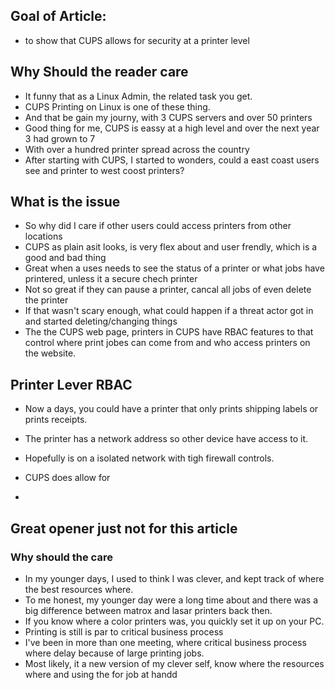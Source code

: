 ## Goal of Article:
- to show that CUPS allows for security at a printer level


## Why Should the reader care
- It funny that as a Linux Admin, the related task you get.
- CUPS Printing on Linux is one of these thing.
- And that be gain my journy, with 3 CUPS servers and over 50 printers
- Good thing for me, CUPS is eassy at a high level and over the next year 3 had grown to 7
- With over a hundred printer spread across the country
- After starting with CUPS, I started to wonders, could a east coast users see and printer to west coost printers?


## What is the issue
- So why did I care if other users could access printers from other locations
- CUPS as plain asit looks, is very flex about and user frendly, which is a good and bad thing
- Great when a uses needs to see the status of a printer or what jobs have printered, unless it a secure chech printer
- Not so great if they can pause a printer, cancal all jobs of even delete the printer
- If that wasn't scary enough, what could happen if a threat actor got in and started deleting/changing things
- The the CUPS web page, printers in CUPS have RBAC features to that control where print jobes can come from and who access printers on the website.

## Printer Lever RBAC
- Now a days, you could have a printer that only prints shipping labels or prints receipts.
- The printer has a network address so other device have access to it.
- Hopefully is on a isolated network with tigh firewall controls.
- CUPS does allow for

-  
## Great opener just not for this article
### Why should the care
- In my younger days, I used to think I was clever, and kept track of where the best resources where.
- To me honest, my younger day were a long time about and there was a big difference between matrox and lasar printers back then.
- If you know where a color printers was, you quickly set it up on your PC.
- Printing is still is par to critical business process
- I've been in more than one meeting, where critical business process where delay because of large printing jobs.
-  Most likely, it a new version of my clever self, know where the resources where and using the for job at handd
